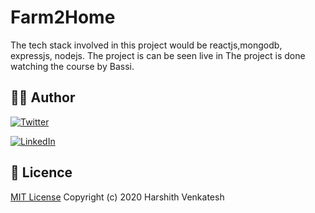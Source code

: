 # Farm2Home

The tech stack involved in this project would be reactjs,mongodb, expressjs, nodejs.
The project is can be seen live in
The project is done watching the course by Bassi.

## :man_in_tuxedo: Author
[![Twitter](https://img.shields.io/badge/follow-%40khusharth19-1DA1F2?style=flat&logo=Twitter)](https://twitter.com/harshithvenkat9) 

[![LinkedIn](https://img.shields.io/badge/connect-%40khusharthpatani-%230077B5?style=flat&logo=LinkedIn)](https://www.linkedin.com/in/harshith-v-7016ece/)

## :page_with_curl: Licence 

[MIT License](https://github.com/harshith/gitpedia/blob/master/LICENSE) Copyright (c) 2020 Harshith Venkatesh
